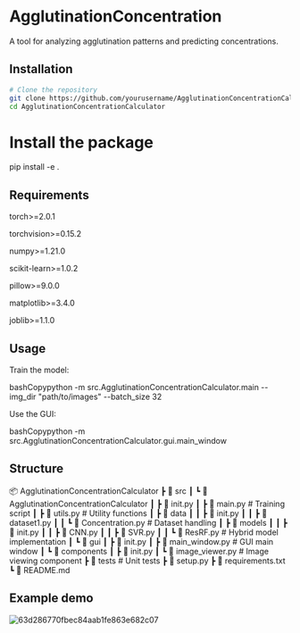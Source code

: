 # AgglutinationConcentration

A tool for analyzing agglutination patterns and predicting concentrations.

## Installation

```bash
# Clone the repository
git clone https://github.com/yourusername/AgglutinationConcentrationCalculator.git
cd AgglutinationConcentrationCalculator
```

# Install the package
pip install -e .

## Requirements

torch>=2.0.1

torchvision>=0.15.2

numpy>=1.21.0

scikit-learn>=1.0.2

pillow>=9.0.0

matplotlib>=3.4.0

joblib>=1.1.0

## Usage

Train the model:

bashCopypython -m src.AgglutinationConcentrationCalculator.main --img_dir "path/to/images" --batch_size 32

Use the GUI:

bashCopypython -m src.AgglutinationConcentrationCalculator.gui.main_window

## Structure
📦 AgglutinationConcentrationCalculator
┣ 📂 src
┃ ┗ 📂 AgglutinationConcentrationCalculator
┃   ┣ 📜 init.py
┃   ┣ 📜 main.py           # Training script
┃   ┣ 📜 utils.py          # Utility functions
┃   ┣ 📂 data
┃   ┃ ┣ 📜 init.py
┃   ┃ ┣ 📜 dataset1.py
┃   ┃ ┗ 📜 Concentration.py # Dataset handling
┃   ┣ 📂 models
┃   ┃ ┣ 📜 init.py
┃   ┃ ┣ 📜 CNN.py
┃   ┃ ┣ 📜 SVR.py
┃   ┃ ┗ 📜 ResRF.py     # Hybrid model implementation
┃   ┗ 📂 gui
┃     ┣ 📜 init.py
┃     ┣ 📜 main_window.py   # GUI main window
┃     ┗ 📂 components
┃       ┣ 📜 init.py
┃       ┗ 📜 image_viewer.py # Image viewing component
┣ 📂 tests                  # Unit tests
┣ 📜 setup.py
┣ 📜 requirements.txt
┗ 📜 README.md

## Example demo
![63d286770fbec84aab1fe863e682c07](https://github.com/user-attachments/assets/4d088157-6c33-4117-8ba5-345c0fe3ef7c)


